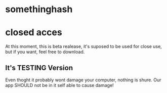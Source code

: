 # somethinghash
# closed acces

At this moment, this is beta realease, it's suposed to be used for close use,
but if you want, feel free to download.

## It's TESTING Version
Even thoght it probably wont damage your computer, nothing is shure.
Our app SHOULD not be in it self able to cause damage!

